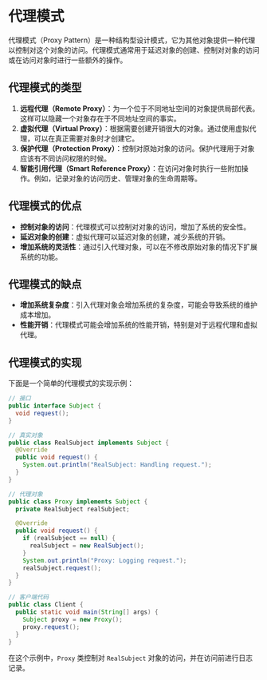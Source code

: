 # 代理模式

代理模式（Proxy Pattern）是一种结构型设计模式，它为其他对象提供一种代理以控制对这个对象的访问。代理模式通常用于延迟对象的创建、控制对对象的访问或在访问对象时进行一些额外的操作。

## 代理模式的类型

1. **远程代理（Remote Proxy）**：为一个位于不同地址空间的对象提供局部代表。这样可以隐藏一个对象存在于不同地址空间的事实。
2. **虚拟代理（Virtual Proxy）**：根据需要创建开销很大的对象。通过使用虚拟代理，可以在真正需要对象时才创建它。
3. **保护代理（Protection Proxy）**：控制对原始对象的访问。保护代理用于对象应该有不同访问权限的时候。
4. **智能引用代理（Smart Reference Proxy）**：在访问对象时执行一些附加操作。例如，记录对象的访问历史、管理对象的生命周期等。

## 代理模式的优点

- **控制对象的访问**：代理模式可以控制对对象的访问，增加了系统的安全性。
- **延迟对象的创建**：虚拟代理可以延迟对象的创建，减少系统的开销。
- **增加系统的灵活性**：通过引入代理对象，可以在不修改原始对象的情况下扩展系统的功能。

## 代理模式的缺点

- **增加系统复杂度**：引入代理对象会增加系统的复杂度，可能会导致系统的维护成本增加。
- **性能开销**：代理模式可能会增加系统的性能开销，特别是对于远程代理和虚拟代理。

## 代理模式的实现

下面是一个简单的代理模式的实现示例：

```java
// 接口
public interface Subject {
  void request();
}

// 真实对象
public class RealSubject implements Subject {
  @Override
  public void request() {
    System.out.println("RealSubject: Handling request.");
  }
}

// 代理对象
public class Proxy implements Subject {
  private RealSubject realSubject;

  @Override
  public void request() {
    if (realSubject == null) {
      realSubject = new RealSubject();
    }
    System.out.println("Proxy: Logging request.");
    realSubject.request();
  }
}

// 客户端代码
public class Client {
  public static void main(String[] args) {
    Subject proxy = new Proxy();
    proxy.request();
  }
}
```

在这个示例中，`Proxy` 类控制对 `RealSubject` 对象的访问，并在访问前进行日志记录。
